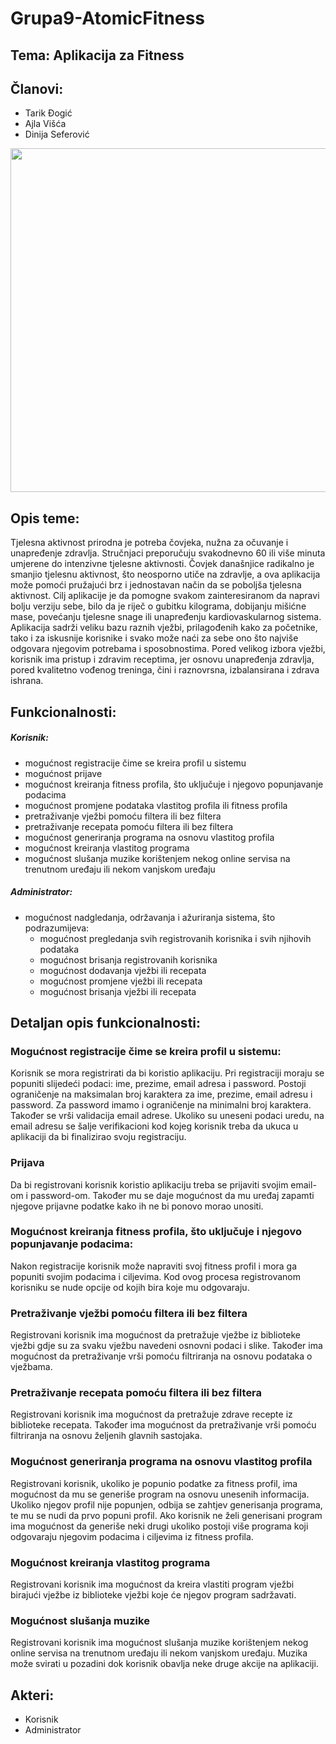 
# Grupa9-AtomicFitness
## Tema: Aplikacija za Fitness
## Članovi:
* Tarik Đogić 
* Ajla Višća 
* Dinija Seferović 

<p align="center">
<img src="https://user-images.githubusercontent.com/64585658/111088792-35575000-8529-11eb-9afe-ae09d0769559.jpg" width="550">
</p>

## Opis teme:
Tjelesna aktivnost prirodna je potreba čovjeka, nužna za očuvanje i unapređenje zdravlja. 
Stručnjaci preporučuju svakodnevno 60 ili više minuta umjerene do intenzivne tjelesne aktivnosti.
Čovjek današnjice radikalno je smanjio tjelesnu aktivnost, što neosporno utiče na zdravlje, a ova aplikacija može pomoći pružajući brz i jednostavan način da se poboljša tjelesna aktivnost. Cilj aplikacije je da pomogne svakom zainteresiranom da napravi bolju verziju sebe, bilo da je riječ o gubitku kilograma, dobijanju mišićne mase, povećanju tjelesne snage ili unapređenju kardiovaskularnog sistema. Aplikacija sadrži veliku bazu raznih vježbi, prilagođenih kako za početnike, tako i za iskusnije korisnike i svako može naći za sebe ono što najviše odgovara njegovim potrebama i sposobnostima. Pored velikog izbora vježbi, korisnik ima pristup i zdravim receptima, jer osnovu unapređenja zdravlja, pored  kvalitetno vođenog treninga, čini i raznovrsna, izbalansirana i zdrava ishrana.

## Funkcionalnosti:
##### Korisnik:
- mogućnost registracije čime se kreira profil u sistemu
- mogućnost prijave
- mogućnost kreiranja fitness profila, što uključuje i njegovo popunjavanje podacima
- mogućnost promjene podataka vlastitog profila ili fitness profila
- pretraživanje vježbi pomoću filtera ili bez filtera
- pretraživanje recepata pomoću filtera ili bez filtera
- mogućnost generiranja programa na osnovu vlastitog profila
- mogućnost kreiranja vlastitog programa
- mogućnost slušanja muzike korištenjem nekog online servisa na trenutnom uređaju ili nekom vanjskom uređaju

##### Administrator:
- mogućnost nadgledanja, održavanja i ažuriranja sistema, što podrazumijeva:
    - mogućnost pregledanja svih registrovanih korisnika i svih njihovih podataka
    - mogućnost brisanja registrovanih korisnika
    - mogućnost dodavanja vježbi ili recepata
    - mogućnost promjene vježbi ili recepata
    - mogućnost brisanja vježbi ili recepata

## Detaljan opis funkcionalnosti:
### Mogućnost registracije čime se kreira profil u sistemu:
   
   Korisnik se mora registrirati da bi koristio aplikaciju. Pri registraciji moraju se popuniti slijedeći podaci: ime, prezime, email adresa i password.
   Postoji ograničenje na maksimalan broj karaktera za ime, prezime, email adresu i password. Za password imamo i ograničenje na minimalni broj karaktera. Također se vrši validacija email adrese. Ukoliko su uneseni podaci uredu,
   na email adresu se šalje verifikacioni kod kojeg korisnik treba da ukuca u aplikaciji da bi finalizirao svoju registraciju.
   
### Prijava

   Da bi registrovani korisnik koristio aplikaciju treba se prijaviti svojim email-om i password-om. Također mu se daje mogućnost da mu uređaj zapamti njegove prijavne podatke kako ih ne bi ponovo morao unositi.
   
### Mogućnost kreiranja fitness profila, što uključuje i njegovo popunjavanje podacima:

   Nakon registracije korisnik može napraviti svoj fitness profil i mora ga popuniti svojim podacima i ciljevima. Kod ovog procesa registrovanom korisniku se nude opcije od kojih bira koje mu odgovaraju. 
    
### Pretraživanje vježbi pomoću filtera ili bez filtera
    
   Registrovani korisnik ima mogućnost da pretražuje vježbe iz biblioteke vježbi gdje su za svaku vježbu navedeni osnovni podaci i slike. Također ima mogućnost da 
   pretraživanje vrši pomoću filtriranja na osnovu podataka o vježbama.
    
### Pretraživanje recepata pomoću filtera ili bez filtera

   Registrovani korisnik ima mogućnost da pretražuje zdrave recepte iz biblioteke recepata. Također ima mogućnost da pretraživanje vrši pomoću filtriranja na osnovu 
   željenih glavnih sastojaka.
   
### Mogućnost generiranja programa na osnovu vlastitog profila

   Registrovani korisnik, ukoliko je popunio podatke za fitness profil, ima mogućnost da mu se generiše program na osnovu unesenih informacija. Ukoliko njegov profil nije
   popunjen, odbija se zahtjev generisanja programa, te mu se nudi da prvo popuni profil. Ako korisnik ne želi generisani program ima mogućnost da generiše neki drugi ukoliko  postoji više programa koji odgovaraju njegovim podacima i ciljevima iz fitness profila.
   
### Mogućnost kreiranja vlastitog programa

   Registrovani korisnik ima mogućnost da kreira vlastiti program vježbi birajući vježbe iz biblioteke vježbi koje će njegov program sadržavati.
   
### Mogućnost slušanja muzike 

   Registrovani korisnik ima mogućnost slušanja muzike korištenjem nekog online servisa na trenutnom uređaju ili nekom vanjskom uređaju. Muzika može svirati u pozadini
   dok korisnik obavlja neke druge akcije na aplikaciji.
   
## Akteri:
- Korisnik
- Administrator
